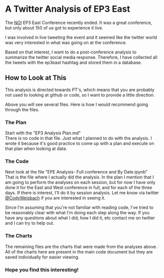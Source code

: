 # A Twitter Analysis of EP3 East

The [NOI](http://noigroup.com) EP3 East Conference recently ended. It was a great conference, but only about 150 of us got to experience it live.  

I was involved in live tweeting the event and it seemed like the twitter world was very interested in what was going on at the conference.  


Based on that interest, I want to do a post-conference analysis to summarize the twitter social media response. Therefore, I have collected all the tweets with the ep3east hashtag and stored them in a database.  

## How to Look at This  

This analysis is directed towards PT's, which means that you are probably not used to looking at github or code, so I want to provide a little direction.  

Above you will see several files. Here is how I would recommend going through the files.  

### The Plan

Start with the "EP3 Analysis Plan.md"  
There is no code in that file. Just what I planned to do with the analysis. I wrote it because it's good practice to come up with a plan and execute on that plan when looking at data.  

### The Code

Next look at the file "EPE Analysis- Full conference and By Date.ipynb"  
That is the file where I actually did the analysis. In the plan I mention that I am going to perform the analyses on each session, but for now I have only done it for the East and West conference in full, and for each of the three days. If there is interest, I'll do it by session analysis. Let me know via twitter [@CodyWeisbach](http://twitter.com/codyweisbach) if you are interested in seeing it.  

Since I'm assuming that you're not familiar with reading code, I've tried to be reasonably clear with what I'm doing each step along the way. If you have any questions about what I did, how I did it, etc contact me on twitter and I can try to help out.  

### The Charts

The remaining files are the charts that were made from the analyses above. All of the charts here are present in the main code document but they are saved individually for easier viewing.  

### Hope you find this interesting!

